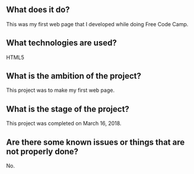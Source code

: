 ## What does it do? 
This was my first web page that I developed while doing Free Code Camp.

## What technologies are used?
HTML5

## What is the ambition of the project? 
This project was to make my first web page. 

## What is the stage of the project? 
This project was completed on March 16, 2018.

## Are there some known issues or things that are not properly done? 
No.

